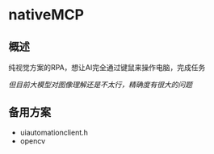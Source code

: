 # nativeMCP

## 概述
纯视觉方案的RPA，想让AI完全通过键鼠来操作电脑，完成任务

*但目前大模型对图像理解还是不太行，精确度有很大的问题*

## 备用方案
- uiautomationclient.h
- opencv
